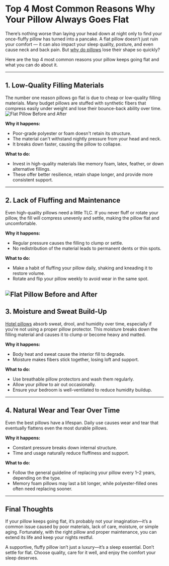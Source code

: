# Top 4 Most Common Reasons Why Your Pillow Always Goes Flat

There’s nothing worse than laying your head down at night only to find your once-fluffy pillow has turned into a pancake. A flat pillow doesn’t just ruin your comfort — it can also impact your sleep quality, posture, and even cause neck and back pain. But [why do pillows](https://dzeeusa.com/hotel-pillows.html) lose their shape so quickly?

Here are the top 4 most common reasons your pillow keeps going flat and what you can do about it.

---

## 1. Low-Quality Filling Materials

The number one reason pillows go flat is due to cheap or low-quality filling materials. Many budget pillows are stuffed with synthetic fibers that compress easily under weight and lose their bounce-back ability over time.
![Flat Pillow Before and After](./images/flat-pillow-before-after.png)

**Why it happens:**

- Poor-grade polyester or foam doesn't retain its structure.  
- The material can't withstand nightly pressure from your head and neck.  
- It breaks down faster, causing the pillow to collapse.

**What to do:**

- Invest in high-quality materials like memory foam, latex, feather, or down alternative fillings.  
- These offer better resilience, retain shape longer, and provide more consistent support.

---

## 2. Lack of Fluffing and Maintenance

Even high-quality pillows need a little TLC. If you never fluff or rotate your pillow, the fill will compress unevenly and settle, making the pillow flat and uncomfortable.

**Why it happens:**

- Regular pressure causes the filling to clump or settle.  
- No redistribution of the material leads to permanent dents or thin spots.

**What to do:**

- Make a habit of fluffing your pillow daily, shaking and kneading it to restore volume.  
- Rotate and flip your pillow weekly to avoid wear in the same spot.

![Flat Pillow Before and After](./images/flat-pillow-before-after.png)
---

## 3. Moisture and Sweat Build-Up

[Hotel pillows](https://dzeeusa.com/hotel-pillows.html) absorb sweat, drool, and humidity over time, especially if you're not using a proper pillow protector. This moisture breaks down the filling material and causes it to clump or become heavy and matted.

**Why it happens:**

- Body heat and sweat cause the interior fill to degrade.  
- Moisture makes fibers stick together, losing loft and support.

**What to do:**

- Use breathable pillow protectors and wash them regularly.  
- Allow your pillow to air out occasionally.  
- Ensure your bedroom is well-ventilated to reduce humidity buildup.

---

## 4. Natural Wear and Tear Over Time

Even the best pillows have a lifespan. Daily use causes wear and tear that eventually flattens even the most durable pillows.

**Why it happens:**

- Constant pressure breaks down internal structure.  
- Time and usage naturally reduce fluffiness and support.

**What to do:**

- Follow the general guideline of replacing your pillow every 1–2 years, depending on the type.  
- Memory foam pillows may last a bit longer, while polyester-filled ones often need replacing sooner.

---

## Final Thoughts

If your pillow keeps going flat, it’s probably not your imagination—it’s a common issue caused by poor materials, lack of care, moisture, or simple aging. Fortunately, with the right pillow and proper maintenance, you can extend its life and keep your nights restful.

A supportive, fluffy pillow isn’t just a luxury—it’s a sleep essential. Don’t settle for flat. Choose quality, care for it well, and enjoy the comfort your sleep deserves.
